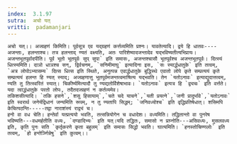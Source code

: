 ```yaml
---
index:  3.1.97
sutra:  अचो यत्
vritti:  padamanjari
---
```


	अचो यत्।। अज्ग्रहणं किमिति। पूर्वसूत्र एव यद्ग्रहणं कर्त्तव्यमिति प्रश्नः। यावतेत्यादि। द्वये हि धातवः----अजन्ताः, हलन्ताश्च। तत्र हलन्ताद् ण्यतं वक्ष्यति, अतः पारिशेष्यादजन्तादेव यद्भविष्यतीत्यभिप्रायः।
	अजन्तभूतपूर्वादपीति। पूर्व भूतो भूतपूर्वः सुप् सुपा` इति समासः, अजन्तश्चासौ भूतपूर्वश्च अजन्तभूतपूर्वः। दित्स्यं धित्स्यमिति। दाञो धाञश्च सन्, द्विर्वचनम्, `सनिमीमाघु` इत्यादिना इस, `सः स्यार्द्धधातुके` इति तत्वम्, `अत्र लोपोऽभ्यासम्य` दित्स धित्स इति स्थिते, अनुत्पन्न एवार्द्धधातुके बुद्धिस्थे एवातो लोपे कृते सम्प्रत्ययं कृते सम्प्रत्ययं हलन्त हि ण्यत् स्याद्; अज्ग्रहणात्तु भूतपूर्वमजन्तत्वमाश्रित्य यद्भवति। तेन `यतोऽनावः` इत्याद्युदात्तत्वम्, ण्यति तु तित्स्वरितं स्यात्। चिकीर्ष्यमित्यादौ तु ण्यद्यतोर्विशेषाभावः। `यतोऽनावः` इत्यत्र हि `द्व्यचः` इति वर्त्तते। यदा त्वाद्धंधातुके परतो लोपः, तदैतदज्ग्रहणं न कर्तव्यमेव।
	तकिशसीत्यादि। `तकि हसने`,`शसु हिसायाम्`,`चते चदे याचने`,`यती प्रयत्ने`,`जनी प्रादुर्भावे`,`यतोऽनावः` इति स्वरार्थ जनेर्यद्विधानं जन्यमिति रूपम्, न तु ण्यतापि सिद्धम्; `जनिवध्योश्च` इति वृद्धिप्रतिषेधात्। शसिमपि केचित्पठन्ति-----तद्वा नाराशंस्यं राद्व्यं च।
	हनो वा वध चेति। हन्तेर्वा यत्प्रत्ययो भवति, तत्सन्नियोगेन च वधादेशः। वध्यमिति। तद्धितान्तो वा पुनरेष भविष्यति---वधमर्हतीति वध्यः, `दण्डादिभ्यः` इति यत्।यदि तद्धितः, समासो न प्राप्नोति---असिवध्यः, मुसलवध्य इति, कृति पुनः सति `कृर्तृकरणे कृता बहुलम्` इति समासः सिद्धो भवति। घात्यमिति। `हनस्तोचिण्णलोः` इति तत्वम्, `हो हन्तेर्ञ्णिन्नेषु` इति कुत्वम्।।
